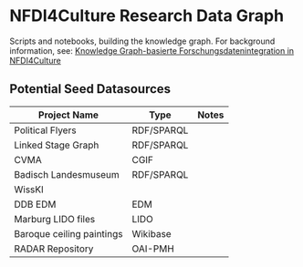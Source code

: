 # NFDI4Culture Research Data Graph

Scripts and notebooks, building the knowledge graph. For background information, see: [Knowledge Graph-basierte Forschungsdatenintegration in NFDI4Culture](https://zenodo.org/record/7748740)

## Potential Seed Datasources

| Project Name              | Type       | Notes |
| ------------------------- | ---------- | ----- |
| Political Flyers          | RDF/SPARQL |       |
| Linked Stage Graph        | RDF/SPARQL |       |
| CVMA                      | CGIF       |       |
| Badisch Landesmuseum      | RDF/SPARQL |       |
| WissKI                    |            |       |
| DDB EDM                   | EDM        |       |
| Marburg LIDO files        | LIDO       |       |
| Baroque ceiling paintings | Wikibase   |       |
| RADAR Repository          | OAI-PMH    |       |
